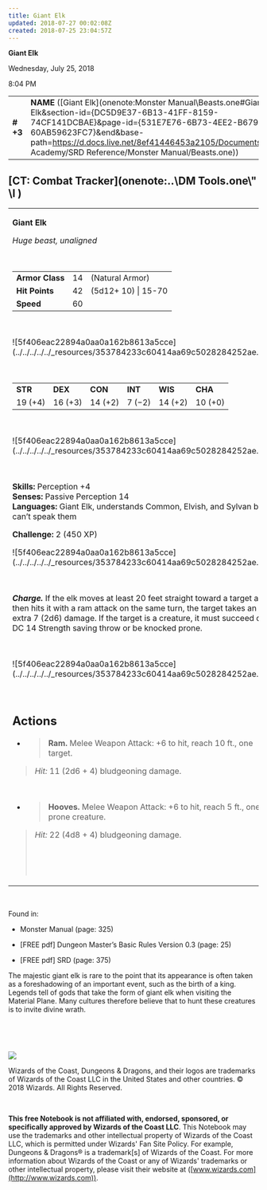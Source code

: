```yaml
---
title: Giant Elk
updated: 2018-07-27 00:02:08Z
created: 2018-07-25 23:04:57Z
---
```


**Giant Elk**

Wednesday, July 25, 2018

8:04 PM

|           |                                                                                                                                                                                                                                                                                                  |        |        |        |     |       |        |
|-----------|--------------------------------------------------------------------------------------------------------------------------------------------------------------------------------------------------------------------------------------------------------------------------------------------------|--------|--------|--------|-----|-------|--------|
| **\# +3** | **NAME** ([Giant Elk](onenote:Monster Manual\\Beasts.one#Giant Elk&section-id={DC5D9E37-6B13-41FF-8159-74CF141DCBAE}&page-id={531E7E76-6B73-4EE2-B679-60AB59623FC7}&end&base-path=https://d.docs.live.net/8ef41446453a2105/Documents/Adventure Academy/SRD Reference/Monster Manual/Beasts.one)) | **14** | **42** | **42** | \-  | Notes | 450 XP |

## [CT: Combat Tracker](onenote:..\\DM Tools.one\\" \l )

<table><tbody><tr class="odd"><td><p><strong>Giant Elk</strong></p><p><em>Huge beast, unaligned</em></p><p> </p><table><tbody><tr class="odd"><td><strong>Armor Class</strong></td><td>14</td><td>(Natural Armor)</td></tr><tr class="even"><td><strong>Hit Points</strong></td><td>42</td><td>(5d12+ 10) | 15-70</td></tr><tr class="odd"><td><strong>Speed</strong></td><td>60</td><td> </td></tr></tbody></table><p> </p><p>![5f406eac22894a0aa0a162b8613a5cce](../../../../../_resources/353784233c60414aa69c5028284252ae.png)</p><p> </p><table><tbody><tr class="odd"><td><strong>STR</strong></td><td><strong>DEX</strong></td><td><strong>CON</strong></td><td><strong>INT</strong></td><td><strong>WIS</strong></td><td><strong>CHA</strong></td></tr><tr class="even"><td>19 (+4)</td><td>16 (+3)</td><td>14 (+2)</td><td>7 (−2)</td><td>14 (+2)</td><td>10 (+0)</td></tr></tbody></table><p> </p><p>![5f406eac22894a0aa0a162b8613a5cce](../../../../../_resources/353784233c60414aa69c5028284252ae.png)</p><p> </p><p><strong>Skills:</strong> Perception +4<br />
<strong>Senses:</strong> Passive Perception 14<br />
<strong>Languages:</strong> Giant Elk, understands Common, Elvish, and Sylvan but can’t speak them</p><p><strong>Challenge:</strong> 2 (450 XP)</p><p>![5f406eac22894a0aa0a162b8613a5cce](../../../../../_resources/353784233c60414aa69c5028284252ae.png)</p><p> </p><p><em><strong>Charge.</strong></em> If the elk moves at least 20 feet straight toward a target and then hits it with a ram attack on the same turn, the target takes an extra 7 (2d6) damage. If the target is a creature, it must succeed on a DC 14 Strength saving throw or be knocked prone.</p><p> </p><p>![5f406eac22894a0aa0a162b8613a5cce](../../../../../_resources/353784233c60414aa69c5028284252ae.png)</p><p> </p><h2 id="actions"><strong>Actions</strong></h2><ul><li><blockquote><p><strong>Ram.</strong> Melee Weapon Attack: +6 to hit, reach 10 ft., one target.</p></blockquote></li></ul><blockquote><p><em>Hit:</em> 11 (2d6 + 4) bludgeoning damage.</p></blockquote><p> </p><ul><li><blockquote><p><strong>Hooves.</strong> Melee Weapon Attack: +6 to hit, reach 5 ft., one prone creature.</p></blockquote></li></ul><blockquote><p><em>Hit:</em> 22 (4d8 + 4) bludgeoning damage.</p><p> </p><p> </p></blockquote></td></tr></tbody></table>

 

Found in:

-   Monster Manual (page: 325)

-   \[FREE pdf\] Dungeon Master’s Basic Rules Version 0.3 (page: 25)

-   \[FREE pdf\] SRD (page: 375)

The majestic giant elk is rare to the point that its appearance is often taken as a foreshadowing of an important event, such as the birth of a king. Legends tell of gods that take the form of giant elk when visiting the Material Plane. Many cultures therefore believe that to hunt these creatures is to invite divine wrath.

 

 

![](tmp\media\image2.png)

Wizards of the Coast, Dungeons & Dragons, and their logos are trademarks of Wizards of the Coast LLC in the United States and other countries. © 2018 Wizards. All Rights Reserved.

 

**This free Notebook is not affiliated with, endorsed, sponsored, or specifically approved by Wizards of the Coast LLC**. This Notebook may use the trademarks and other intellectual property of Wizards of the Coast LLC, which is permitted under Wizards' Fan Site Policy. For example, Dungeons & Dragons® is a trademark\[s\] of Wizards of the Coast. For more information about Wizards of the Coast or any of Wizards' trademarks or other intellectual property, please visit their website at ([www.wizards.com](http://www.wizards.com)).
